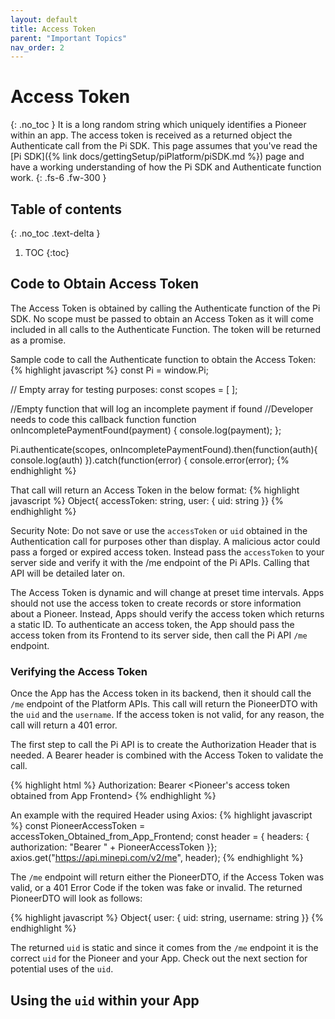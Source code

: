 ```yaml
---
layout: default
title: Access Token
parent: "Important Topics"
nav_order: 2
---
```

# Access Token
{: .no_toc }
It is a long random string which uniquely identifies a Pioneer within an app. The access token is received as a returned object the Authenticate call from the Pi SDK. This page assumes that you've read the [Pi SDK]({% link docs/gettingSetup/piPlatform/piSDK.md %}) page and have a working understanding of how the Pi SDK and Authenticate function work. 
{: .fs-6 .fw-300 }

## Table of contents
{: .no_toc .text-delta }

1. TOC
{:toc}


## Code to Obtain Access Token
The Access Token is obtained by calling the Authenticate function of the Pi SDK. No scope must be passed to obtain an Access Token as it will come included in all calls to the Authenticate Function. The token will be returned as a promise. 

Sample code to call the Authenticate function to obtain the Access Token:
{% highlight javascript %}
const Pi = window.Pi;

// Empty array for testing purposes:
const scopes = [ ];

//Empty function that will log an incomplete payment if found
//Developer needs to code this callback function
function onIncompletePaymentFound(payment) { 
  console.log(payment);
  };

Pi.authenticate(scopes, onIncompletePaymentFound).then(function(auth){
    console.log(auth)
}).catch(function(error) {
  console.error(error);
{% endhighlight %}

That call will return an Access Token in the below format:
{% highlight javascript %}
Object{
  accessToken: string,
  user: {
    uid: string }}
{% endhighlight %}

Security Note: Do not save or use the `accessToken` or `uid` obtained in the Authentication call for purposes other than display. A malicious actor could pass a forged or expired access token. Instead pass the `accessToken` to your server side and verify it with the /me endpoint of the Pi APIs. Calling that API will be detailed later on. 

The Access Token is dynamic and will change at preset time intervals. Apps should not use the access token to create records or store information about a Pioneer. Instead, Apps should verify the access token which returns a static ID. 
To authenticate an access token, the App should pass the access token from its Frontend to its server side, then call the Pi API `/me` endpoint.

### Verifying the Access Token
Once the App has the Access token in its backend, then it should call the `/me` endpoint of the Platform APIs. This call will return the PioneerDTO with the `uid` and the `username`. If the access token is not valid, for any reason, the call will return a 401 error.

The first step to call the Pi API is to create the Authorization Header that is needed. A Bearer header is combined with the Access Token to validate the call. 

{% highlight html %}
Authorization: Bearer <Pioneer's access token obtained from App Frontend>
{% endhighlight %}

An example with the required Header using Axios:
{% highlight javascript %}
const PioneerAccessToken = accessToken_Obtained_from_App_Frontend;
const header = { headers: { authorization: "Bearer " + PioneerAccessToken }};
axios.get("https://api.minepi.com/v2/me", header);
{% endhighlight %}

The `/me` endpoint will return either the PioneerDTO, if the Access Token was valid, or a 401 Error Code if the token was fake or invalid. The returned PioneerDTO will look as follows:

{% highlight javascript %}
Object{
  user: {
    uid: string,
    username: string }}
{% endhighlight %}

The returned `uid` is static and since it comes from the `/me` endpoint it is the correct `uid` for the Pioneer and your App. Check out the next section for potential uses of the `uid`.

## Using the `uid` within your App
